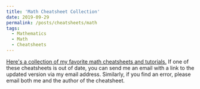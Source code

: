 ```yaml
---
title: 'Math Cheatsheet Collection'
date: 2019-09-29
permalink: /posts/cheatsheets/math
tags:
  - Mathematics 
  - Math
  - Cheatsheets
---
```


[Here's a collection of my favorite math cheatsheets and tutorials.](https://app.box.com/s/mp5wahcoxwnabu3n82mi5287zulbymes) If one of these cheatsheets is out of date, you can send me an email with a link to the updated version via my email address. Similarly, if you find an error, please email both me and the author of the cheatsheet. 
